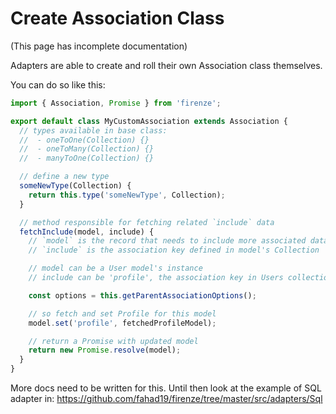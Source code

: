 # Create Association Class

(This page has incomplete documentation)

Adapters are able to create and roll their own Association class themselves.

You can do so like this:

```js
import { Association, Promise } from 'firenze';

export default class MyCustomAssociation extends Association {
  // types available in base class:
  //  - oneToOne(Collection) {}
  //  - oneToMany(Collection) {}
  //  - manyToOne(Collection) {}

  // define a new type
  someNewType(Collection) {
    return this.type('someNewType', Collection);
  }

  // method responsible for fetching related `include` data
  fetchInclude(model, include) {
    // `model` is the record that needs to include more associated data
    // `include` is the association key defined in model's Collection

    // model can be a User model's instance
    // include can be 'profile', the association key in Users collection

    const options = this.getParentAssociationOptions();

    // so fetch and set Profile for this model
    model.set('profile', fetchedProfileModel);

    // return a Promise with updated model
    return new Promise.resolve(model);
  }
}
```

More docs need to be written for this. Until then look at the example of SQL adapter in: https://github.com/fahad19/firenze/tree/master/src/adapters/Sql
